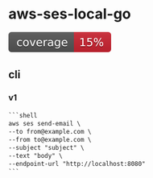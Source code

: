 # aws-ses-local-go

![coverage](https://raw.githubusercontent.com/k-narusawa/aws-ses-local-go/badges/.badges/main/coverage.svg)

## cli

### v1

    ```shell
    aws ses send-email \
    --to from@example.com \
    --from to@example.com \
    --subject "subject" \
    --text "body" \
    --endpoint-url "http://localhost:8080"
    ```
